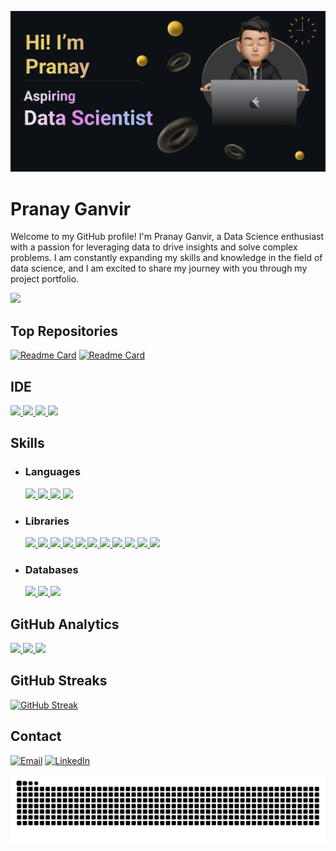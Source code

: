 ![](https://github.com/pranayganvir/pranayganvir/blob/main/Images/Make%20your%20README.png)
# Pranay Ganvir


Welcome to my GitHub profile! I'm Pranay Ganvir, a Data Science enthusiast with a passion for leveraging data to drive insights and solve complex problems. I am constantly expanding my skills and knowledge in the field of data science, and I am excited to share my journey with you through my project portfolio.

[![](https://github-profile-summary-cards.vercel.app/api/cards/profile-details?username=PranayGanvir&theme=dark)](https://github.com/pranayganvir)

## Top Repositories
[![Readme Card](https://github-readme-stats.vercel.app/api/pin/?username=pranayganvir&theme=dark&hide_border=true&repo=gender-recognition-flask)](https://github.com/pranayganvir/gender-recognition-flask) [![Readme Card](https://github-readme-stats.vercel.app/api/pin/?username=pranayganvir&theme=dark&hide_border=true&repo=pneumonia-Detection)](https://github.com/pranayganvir/pneumonia-Detection)

## IDE
[ ![](https://img.shields.io/badge/Flask-black?logo=flask&logoColor=white&style=for-the-badge) ![](	https://img.shields.io/badge/Colab-F9AB00?style=for-the-badge&logo=googlecolab&color=525252) ![](https://img.shields.io/badge/PyCharm-000000.svg?&style=for-the-badge&logo=PyCharm&logoColor=white) ![](https://img.shields.io/badge/VSCode-0078D4?style=for-the-badge&logo=visual%20studio%20code&logoColor=white)](https://github.com/pranayganvir)

## Skills
- ### Languages
  [![](https://img.shields.io/badge/C-00599C?style=for-the-badge&logo=c&logoColor=white) ![](https://img.shields.io/badge/CSS3-1572B6?style=for-the-badge&logo=css3&logoColor=white) ![](https://img.shields.io/badge/HTML5-E34F26?style=for-the-badge&logo=html5&logoColor=white) ![](https://img.shields.io/badge/Python-FFD43B?style=for-the-badge&logo=python&logoColor=blue) ](https://github.com/SUKHMAN-SINGH-1612) 
- ### Libraries
  [![](https://img.shields.io/badge/Jupyter-F37626.svg?&style=for-the-badge&logo=Jupyter&logoColor=whit) ![](https://img.shields.io/badge/Folium-77B829?style=for-the-badge&logo=folium&logoColor=white) ![](https://img.shields.io/badge/Keras-D00000?style=for-the-badge&logo=Keras&logoColor=white) ![](https://img.shields.io/badge/Numpy-777BB4?style=for-the-badge&logo=numpy&logoColor=white) ![](	https://img.shields.io/badge/Pandas-2C2D72?style=for-the-badge&logo=pandas&logoColor=white) ![](https://img.shields.io/badge/Plotly-239120?style=for-the-badge&logo=plotly&logoColor=white) ![](https://img.shields.io/badge/scikit_learn-F7931E?style=for-the-badge&logo=scikit-learn&logoColor=white) ![](https://img.shields.io/badge/SciPy-654FF0?style=for-the-badge&logo=SciPy&logoColor=white) ![](https://img.shields.io/badge/Streamlit-FF4B4B?style=for-the-badge&logo=Streamlit&logoColor=white) ![](https://img.shields.io/badge/TensorFlow-FF6F00?style=for-the-badge&logo=TensorFlow&logoColor=white) ![](https://img.shields.io/badge/OpenCV-27338e?style=for-the-badge&logo=OpenCV&logoColor=white)](https://github.com/SUKHMAN-SINGH-1612)
- ### Databases
  [![](https://img.shields.io/badge/Microsoft%20SQL%20Server-CC2927?style=for-the-badge&logo=microsoft%20sql%20server&logoColor=white) ![](https://img.shields.io/badge/MySQL-005C84?style=for-the-badge&logo=mysql&logoColor=white) ![](https://img.shields.io/badge/Oracle-F80000?style=for-the-badge&logo=Oracle&logoColor=white)](https://github.com/SUKHMAN-SINGH-1612)

## GitHub Analytics
[<img height="180em" src="https://github-readme-stats-eight-theta.vercel.app/api?username=pranayganvir&show_icons=true&theme=dark&hide_border=true&include_all_commits=true&count_private=true"/> <img height="180em" src="https://github-readme-stats.vercel.app/api/top-langs/?username=pranayganvir&layout=compact&theme=dark&hide_border=true"/> ![](http://github-profile-summary-cards.vercel.app/api/cards/productive-time?username=pranayganvir&show_icons=true&theme=dark&utcOffset=8)](https://github.com/pranayganvir)
## GitHub Streaks
[![GitHub Streak](https://streak-stats.demolab.com?user=pranayganvir&theme=dark&hide_border=true)](https://git.io/streak-stats)


## Contact
[![Email](https://img.shields.io/badge/Gmail-D14836?style=for-the-badge&logo=gmail&logoColor=white)](mailto:pranayganvir9730@gmail.com) [![LinkedIn](https://img.shields.io/badge/LinkedIn-0077B5?style=for-the-badge&logo=linkedin&logoColor=white)](https://www.linkedin.com/in/pranay-ganvir-6a0a6b215/)

![Snake animation](https://github.com/pranayganvir/pranayganvir/blob/main/asset/github-contribution-grid-snake.svg)
